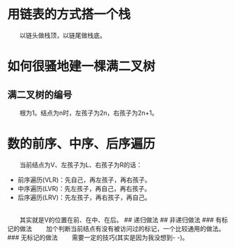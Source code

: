 # 用链表的方式搭一个栈
&emsp;&emsp;以链头做栈顶，以链尾做栈底。

# 如何很骚地建一棵满二叉树
## 满二叉树的编号
&emsp;&emsp;根为1。结点为n时，左孩子为2n，右孩子为2n+1。

# 数的前序、中序、后序遍历
&emsp;&emsp;当前结点为V、左孩子为L、右孩子为R的话：
* 前序遍历(VLR)：先自己，再左孩子，再右孩子。
* 中序遍历(LVR)：先左孩子，再自己，再右孩子。
* 后序遍历(LRV)：先左孩子，再右孩子，再自己。
</br>
&emsp;&emsp;其实就是V的位置在前、在中、在后。
## 递归做法
## 非递归做法
### 有标记的做法
&emsp;&emsp;加个判断当前结点有没有被访问过的标记，一个比较通用的做法。
### 无标记的做法
&emsp;&emsp;需要一定的技巧(其实是因为我没想到- -)。
